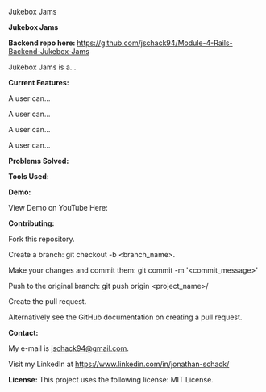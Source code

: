 Jukebox Jams

<strong> Jukebox Jams </strong> <p>

<strong> Backend repo here: </strong> https://github.com/jschack94/Module-4-Rails-Backend-Jukebox-Jams

Jukebox Jams is a... <p>



<strong> Current Features: </strong> <p>
A user can...<p>
A user can...<p>
A user can...<p>
A user can...<p>
  
<strong> Problems Solved: </strong> <p>
  
<strong> Tools Used: </strong> <p>

<strong> Demo: </strong> <p>
View Demo on YouTube Here:

<strong> Contributing: </strong> <p>
Fork this repository. <p>
Create a branch: git checkout -b <branch_name>. <p>
Make your changes and commit them: git commit -m '<commit_message>' <p>
Push to the original branch: git push origin <project_name>/<location> <p>
Create the pull request. <p>
Alternatively see the GitHub documentation on creating a pull request.

<strong> Contact: </strong> <p>
My e-mail is jschack94@gmail.com. <p> Visit my LinkedIn at https://www.linkedin.com/in/jonathan-schack/

<strong> License: </strong>
This project uses the following license: MIT License.
